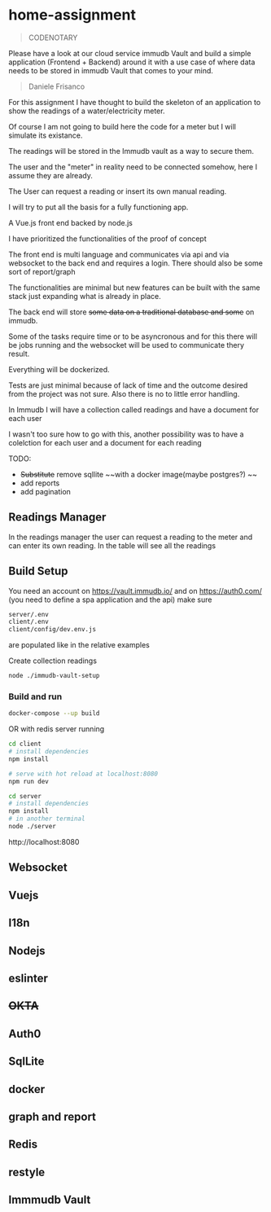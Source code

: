 # home-assignment

> CODENOTARY

Please have a look at our cloud service immudb Vault and build a simple application (Frontend + Backend) around it with a use case of where data needs to be stored in immudb Vault that comes to your mind.

> Daniele Frisanco

For this assignment I have thought to build the skeleton of an application to show the readings of a water/electricity meter.

Of course I am not going to build here the code for a meter but I will simulate its existance.

The readings will be stored in the Immudb vault as a way to secure them.

The user and the "meter" in reality need to be connected somehow, here I assume they are already.

The User can request a reading or insert its own manual reading.


I will try to put all the basis for a fully functioning app.


A Vue.js front end backed by node.js

I have prioritized the functionalities of the proof of concept

The front end is multi language and communicates via api and via websocket to the back end and requires a login.
There should also be some sort of report/graph

The functionalities are minimal but new features can be built with the same stack just expanding what is already in place.


The back end will store ~~some data on a traditional database and some~~ on immudb.

Some of the tasks require time or to be asyncronous and for this there will be jobs running and the websocket will be used to communicate thery result.

Everything will be dockerized.

Tests are just minimal because of lack of time and the outcome desired from the project was not sure. Also there is no to little error handling.


In Immudb I will have a collection called readings and have a document for each user

I wasn't too sure how to go with this, another possibility was to have a colelction for each user and a document for each reading

TODO:
  - ~~Substitute~~ remove sqllite ~~with a docker image(maybe postgres?) ~~
  - add reports
  - add pagination

## Readings Manager
In the readings manager the user can request a reading to the meter and can enter its own reading.
In the table will see all the readings

## Build Setup

You need an account on https://vault.immudb.io/
and on https://auth0.com/ (you need to define a spa application and the api)
make sure 
``` bash
server/.env
client/.env
client/config/dev.env.js
```
are populated like in the relative examples



Create collection readings
``` bash
node ./immudb-vault-setup
```

### Build and run
``` bash
docker-compose --up build
```

OR
with redis server running

``` bash
cd client
# install dependencies
npm install

# serve with hot reload at localhost:8080
npm run dev

```

``` bash
cd server
# install dependencies
npm install
# in another terminal
node ./server
```

http://localhost:8080


## Websocket
## Vuejs
## I18n
## Nodejs
## eslinter
## ~~OKTA~~
## Auth0
## SqlLite
## docker
## graph and report
## Redis
## restyle
## Immmudb Vault

